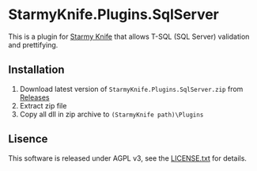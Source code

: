 # StarmyKnife.Plugins.SqlServer

This is a plugin for [Starmy Knife](https://github.com/sashimi343/StarmyKnife) that allows T-SQL (SQL Server) validation and prettifying.

## Installation

1. Download latest version of `StarmyKnife.Plugins.SqlServer.zip` from [Releases](https://github.com/sashimi343/StarmyKnife.Plugins.SqlServer/releases)
2. Extract zip file
3. Copy all dll in zip archive to `(StarmyKnife path)\Plugins`

## Lisence

This software is released under AGPL v3, see the [LICENSE.txt](LICENSE.txt) for details.